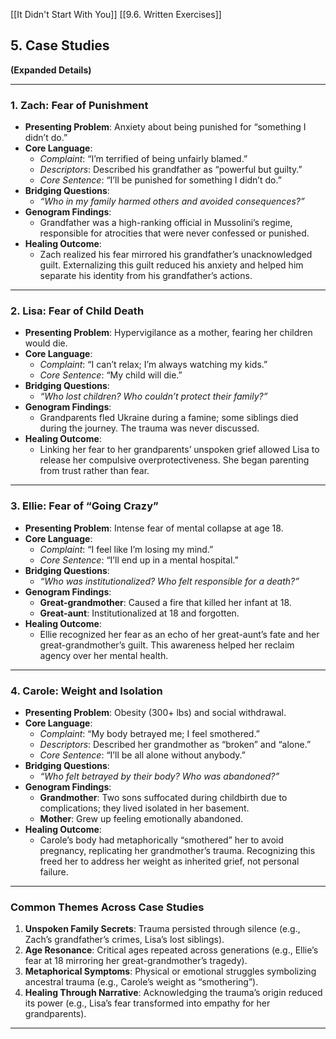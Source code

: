 [[It Didn't Start With You]]
[[9.6. Written Exercises]]

## **5. Case Studies**  
**(Expanded Details)**

---

### **1. Zach: Fear of Punishment**

- **Presenting Problem**: Anxiety about being punished for “something I didn’t do.”
- **Core Language**:
    - _Complaint_: “I’m terrified of being unfairly blamed.”
    - _Descriptors_: Described his grandfather as “powerful but guilty.”
    - _Core Sentence_: “I’ll be punished for something I didn’t do.”
- **Bridging Questions**:
    - _“Who in my family harmed others and avoided consequences?”_
- **Genogram Findings**:
    - Grandfather was a high-ranking official in Mussolini’s regime, responsible for atrocities that were never confessed or punished.
- **Healing Outcome**:
    - Zach realized his fear mirrored his grandfather’s unacknowledged guilt. Externalizing this guilt reduced his anxiety and helped him separate his identity from his grandfather’s actions.

---

### **2. Lisa: Fear of Child Death**

- **Presenting Problem**: Hypervigilance as a mother, fearing her children would die.
- **Core Language**:
    - _Complaint_: “I can’t relax; I’m always watching my kids.”
    - _Core Sentence_: “My child will die.”
- **Bridging Questions**:
    - _“Who lost children? Who couldn’t protect their family?”_
- **Genogram Findings**:
    - Grandparents fled Ukraine during a famine; some siblings died during the journey. The trauma was never discussed.
- **Healing Outcome**:
    - Linking her fear to her grandparents’ unspoken grief allowed Lisa to release her compulsive overprotectiveness. She began parenting from trust rather than fear.

---

### **3. Ellie: Fear of “Going Crazy”**

- **Presenting Problem**: Intense fear of mental collapse at age 18.
- **Core Language**:
    - _Complaint_: “I feel like I’m losing my mind.”
    - _Core Sentence_: “I’ll end up in a mental hospital.”
- **Bridging Questions**:
    - _“Who was institutionalized? Who felt responsible for a death?”_
- **Genogram Findings**:
    - **Great-grandmother**: Caused a fire that killed her infant at 18.
    - **Great-aunt**: Institutionalized at 18 and forgotten.
- **Healing Outcome**:
    - Ellie recognized her fear as an echo of her great-aunt’s fate and her great-grandmother’s guilt. This awareness helped her reclaim agency over her mental health.

---

### **4. Carole: Weight and Isolation**

- **Presenting Problem**: Obesity (300+ lbs) and social withdrawal.
- **Core Language**:
    - _Complaint_: “My body betrayed me; I feel smothered.”
    - _Descriptors_: Described her grandmother as “broken” and “alone.”
    - _Core Sentence_: “I’ll be all alone without anybody.”
- **Bridging Questions**:
    - _“Who felt betrayed by their body? Who was abandoned?”_
- **Genogram Findings**:
    - **Grandmother**: Two sons suffocated during childbirth due to complications; they lived isolated in her basement.
    - **Mother**: Grew up feeling emotionally abandoned.
- **Healing Outcome**:
    - Carole’s body had metaphorically “smothered” her to avoid pregnancy, replicating her grandmother’s trauma. Recognizing this freed her to address her weight as inherited grief, not personal failure.

---

### **Common Themes Across Case Studies**

1. **Unspoken Family Secrets**: Trauma persisted through silence (e.g., Zach’s grandfather’s crimes, Lisa’s lost siblings).
2. **Age Resonance**: Critical ages repeated across generations (e.g., Ellie’s fear at 18 mirroring her great-grandmother’s tragedy).
3. **Metaphorical Symptoms**: Physical or emotional struggles symbolizing ancestral trauma (e.g., Carole’s weight as “smothering”).
4. **Healing Through Narrative**: Acknowledging the trauma’s origin reduced its power (e.g., Lisa’s fear transformed into empathy for her grandparents).

---
